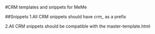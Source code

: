 #CRM templates and snippets for MeMe

##Snippets
1.All CRM snippets should have *crm_* as a prefix

2.All CRM snippets should be compatible with the master-template.html
